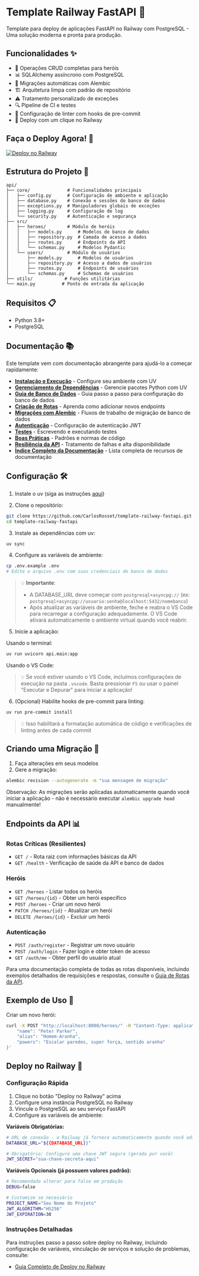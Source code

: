 # Template Railway FastAPI 🚀
Template para deploy de aplicações FastAPI no Railway com PostgreSQL - Uma solução moderna e pronta para produção.

## Funcionalidades ✨
- 🔄 Operações CRUD completas para heróis
- 📊 SQLAlchemy assíncrono com PostgreSQL
- 🔄 Migrações automáticas com Alembic
- 🏗️ Arquitetura limpa com padrão de repositório
- ⚠️ Tratamento personalizado de exceções
- 🔍 Pipeline de CI e testes
- 🧹 Configuração de linter com hooks de pre-commit
- 🚂 Deploy com um clique no Railway

## Faça o Deploy Agora! 🚀
[![Deploy no Railway](https://railway.com/button.svg)](https://railway.com/template/wbTudS?referralCode=beBXJA)

## Estrutura do Projeto 📁
```
api/
├── core/              # Funcionalidades principais
│   ├── config.py      # Configuração de ambiente e aplicação
│   ├── database.py    # Conexão e sessões do banco de dados
│   ├── exceptions.py  # Manipuladores globais de exceções
│   ├── logging.py     # Configuração de log
│   └── security.py    # Autenticação e segurança
├── src/
│   ├── heroes/        # Módulo de heróis
│   │   ├── models.py      # Modelos de banco de dados
│   │   ├── repository.py  # Camada de acesso a dados
│   │   ├── routes.py      # Endpoints da API
│   │   └── schemas.py     # Modelos Pydantic
│   └── users/         # Módulo de usuários
│       ├── models.py      # Modelos de usuários
│       ├── repository.py  # Acesso a dados de usuários
│       ├── routes.py      # Endpoints de usuários
│       └── schemas.py     # Schemas de usuários
├── utils/            # Funções utilitárias
└── main.py          # Ponto de entrada da aplicação
```

## Requisitos 📋
- Python 3.8+
- PostgreSQL

## Documentação 📚
Este template vem com documentação abrangente para ajudá-lo a começar rapidamente:

- [**Instalação e Execução**](docs/instalacao_execucao.md) - Configure seu ambiente com UV
- [**Gerenciamento de Dependências**](docs/gerenciamento_dependencias.md) - Gerencie pacotes Python com UV
- [**Guia de Banco de Dados**](docs/banco_de_dados_passo_a_passo.md) - Guia passo a passo para configuração do banco de dados
- [**Criação de Rotas**](docs/criacao_rotas.md) - Aprenda como adicionar novos endpoints
- [**Migrações com Alembic**](docs/alembic_migracao.md) - Fluxos de trabalho de migração de banco de dados
- [**Autenticação**](docs/autenticacao_jwt.md) - Configuração de autenticação JWT
- [**Testes**](docs/testes.md) - Escrevendo e executando testes
- [**Boas Práticas**](docs/boas_praticas.md) - Padrões e normas de código
- [**Resiliência da API**](docs/resiliencia_api.md) - Tratamento de falhas e alta disponibilidade
- [**Índice Completo da Documentação**](docs/index.md) - Lista completa de recursos de documentação

## Configuração 🛠️
1. Instale o uv (siga as instruções [aqui](https://docs.astral.sh/uv/#getting-started))

2. Clone o repositório:
```bash
git clone https://github.com/CarlosRosset/template-railway-fastapi.git
cd template-railway-fastapi
```

3. Instale as dependências com uv:
```bash
uv sync
```

4. Configure as variáveis de ambiente:
```bash
cp .env.example .env
# Edite o arquivo .env com suas credenciais de banco de dados
```

> 💡 **Importante**: 
> - A DATABASE_URL deve começar com `postgresql+asyncpg://` (ex: `postgresql+asyncpg://usuario:senha@localhost:5432/nomebanco`)
> - Após atualizar as variáveis de ambiente, feche e reabra o VS Code para recarregar a configuração adequadamente. O VS Code ativará automaticamente o ambiente virtual quando você reabrir.

5. Inicie a aplicação:

Usando o terminal:
```bash
uv run uvicorn api.main:app
```

Usando o VS Code:
> 💡 Se você estiver usando o VS Code, incluímos configurações de execução na pasta `.vscode`. Basta pressionar `F5` ou usar o painel "Executar e Depurar" para iniciar a aplicação!

6. (Opcional) Habilite hooks de pre-commit para linting:
```bash
uv run pre-commit install
```
> 💡 Isso habilitará a formatação automática de código e verificações de linting antes de cada commit

## Criando uma Migração 🔄
1. Faça alterações em seus modelos
2. Gere a migração:
```bash
alembic revision --autogenerate -m "sua mensagem de migração"
```

Observação: As migrações serão aplicadas automaticamente quando você iniciar a aplicação - não é necessário executar `alembic upgrade head` manualmente!

## Endpoints da API 📊
### Rotas Críticas (Resilientes)
- `GET /` - Rota raiz com informações básicas da API
- `GET /health` - Verificação de saúde da API e banco de dados

### Heróis
- `GET /heroes` - Listar todos os heróis
- `GET /heroes/{id}` - Obter um herói específico
- `POST /heroes` - Criar um novo herói
- `PATCH /heroes/{id}` - Atualizar um herói
- `DELETE /heroes/{id}` - Excluir um herói

### Autenticação
- `POST /auth/register` - Registrar um novo usuário
- `POST /auth/login` - Fazer login e obter token de acesso
- `GET /auth/me` - Obter perfil do usuário atual

Para uma documentação completa de todas as rotas disponíveis, incluindo exemplos detalhados de requisições e respostas, consulte o [Guia de Rotas da API](docs/rotas_da_api.md).

## Exemplo de Uso 📝
Criar um novo herói:
```bash
curl -X POST "http://localhost:8000/heroes/" -H "Content-Type: application/json" -d '{
    "name": "Peter Parker",
    "alias": "Homem-Aranha",
    "powers": "Escalar paredes, super força, sentido aranha"
}'
```

## Deploy no Railway 🚄

### Configuração Rápida

1. Clique no botão "Deploy no Railway" acima
2. Configure uma instância PostgreSQL no Railway
3. Vincule o PostgreSQL ao seu serviço FastAPI
4. Configure as variáveis de ambiente:

**Variáveis Obrigatórias:**
```bash
# URL de conexão - o Railway já fornece automaticamente quando você adiciona PostgreSQL
DATABASE_URL="${{DATABASE_URL}}"

# Obrigatório: Configure uma chave JWT segura (gerada por você)
JWT_SECRET="sua-chave-secreta-aqui"
```

**Variáveis Opcionais (já possuem valores padrão):**
```bash
# Recomendado alterar para false em produção
DEBUG=false

# Customize se necessário 
PROJECT_NAME="Seu Nome do Projeto"
JWT_ALGORITHM="HS256"
JWT_EXPIRATION=30
```

### Instruções Detalhadas

Para instruções passo a passo sobre deploy no Railway, incluindo configuração de variáveis, vinculação de serviços e solução de problemas, consulte:

- [Guia Completo de Deploy no Railway](docs/deploy_railway.md)
